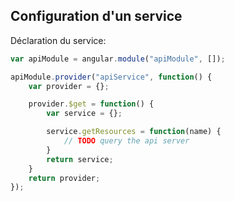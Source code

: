 ## Configuration d'un service

Déclaration du service:

``` js
var apiModule = angular.module("apiModule", []);

apiModule.provider("apiService", function() {
    var provider = {};

    provider.$get = function() {
        var service = {};

        service.getResources = function(name) {
            // TODO query the api server
        }
        return service;
    }
    return provider;
});

```
